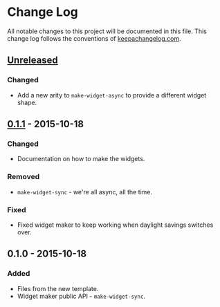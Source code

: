 # Change Log
All notable changes to this project will be documented in this file. This change log follows the conventions of [keepachangelog.com](http://keepachangelog.com/).

## [Unreleased][unreleased]
### Changed
- Add a new arity to `make-widget-async` to provide a different widget shape.

## [0.1.1] - 2015-10-18
### Changed
- Documentation on how to make the widgets.

### Removed
- `make-widget-sync` - we're all async, all the time.

### Fixed
- Fixed widget maker to keep working when daylight savings switches over.

## 0.1.0 - 2015-10-18
### Added
- Files from the new template.
- Widget maker public API - `make-widget-sync`.

[unreleased]: https://github.com/your-name/clojure-file-upload/compare/0.1.1...HEAD
[0.1.1]: https://github.com/your-name/clojure-file-upload/compare/0.1.0...0.1.1
